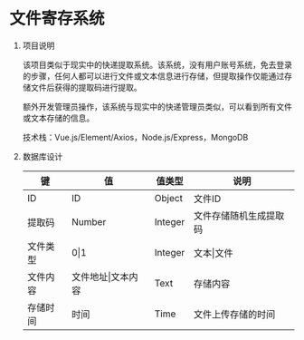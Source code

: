 # 文件寄存系统

1. 项目说明

   该项目类似于现实中的快递提取系统。该系统，没有用户账号系统，免去登录的步骤，任何人都可以进行文件或文本信息进行存储，但提取操作仅能通过存储文件后获得的提取码进行提取。

   额外开发管理员操作，该系统与现实中的快递管理员类似，可以看到所有文件或文本存储的信息。

   技术栈：Vue.js/Element/Axios，Node.js/Express，MongoDB

2. 数据库设计

   | 键       | 值                 | 值类型  | 说明                   |
   | -------- | ------------------ | ------- | ---------------------- |
   | ID       | ID                 | Object  | 文件ID                 |
   | 提取码   | Number             | Integer | 文件存储随机生成提取码 |
   | 文件类型 | 0\|1               | Integer | 文本\|文件             |
   | 文件内容 | 文件地址\|文本内容 | Text    | 存储内容               |
   | 存储时间 | 时间               | Time    | 文件上传存储的时间     |
   
